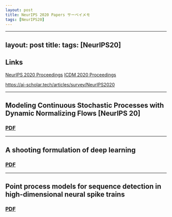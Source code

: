 ```yaml
---
layout: post
title: NeurIPS 2020 Papers サーベイメモ
tags: [NeurIPS20]
---
```

---
layout: post
title: 
tags: [NeurIPS20]
---

## Links
[NeurIPS 2020 Proceedings](https://papers.nips.cc/paper/2020)
[ICDM 2020 Proceedings](http://proceedings.mlr.press/v119/)

https://ai-scholar.tech/articles/survey/NeurIPS2020


---
## Modeling Continuous Stochastic Processes with Dynamic Normalizing Flows [NeurIPS 20]
### [PDF](https://papers.nips.cc/paper/2020/file/58c54802a9fb9526cd0923353a34a7ae-Paper.pdf)

--- 
## A shooting formulation of deep learning 
### [PDF](https://proceedings.neurips.cc/paper/2020/file/89562dccfeb1d0394b9ae7e09544dc70-Paper.pdf)

--- 
## Point process models for sequence detection in high-dimensional neural spike trains
### [PDF](https://papers.nips.cc/paper/2020/hash/a5481cd6d7517aa3fc6476dc7d9019ab-Abstract.html)


